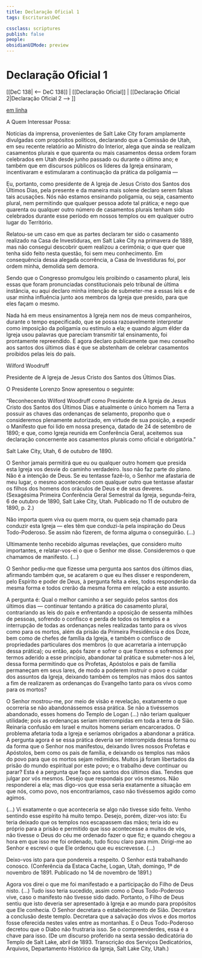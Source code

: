 ```yaml
---
title: Declaração Oficial 1
tags: Escrituras\DeC

cssclass: scriptures
publish: false
people:
obsidianUIMode: preview
---
```


# Declaração Oficial 1
[[DeC 138| <-- DeC 138]] | [[Declaração Oficial]] | [[Declaração Oficial 2|Declaração Oficial 2 --> ]]

[em linha](https://www.churchofjesuschrist.org/study/scriptures/dc-testament/od/1?lang=por)

A Quem Interessar Possa:

Notícias da imprensa, provenientes de Salt Lake City foram amplamente divulgadas com propósitos políticos, declarando que a Comissão de Utah, em seu recente relatório ao Ministro do Interior, alega que ainda se realizam casamentos plurais e que quarenta ou mais casamentos dessa ordem foram celebrados em Utah desde junho passado ou durante o último ano; e também que em discursos públicos os líderes da Igreja ensinaram, incentivaram e estimularam a continuação da prática da poligamia —

Eu, portanto, como presidente de A Igreja de Jesus Cristo dos Santos dos Últimos Dias, pela presente e da maneira mais solene declaro serem falsas tais acusações. Nós não estamos ensinando poligamia, ou seja, casamento plural, nem permitindo que qualquer pessoa adote tal prática; e nego que quarenta ou qualquer outro número de casamentos plurais tenham sido celebrados durante esse período em nossos templos ou em qualquer outro lugar do Território.

Relatou-se um caso em que as partes declaram ter sido o casamento realizado na Casa de Investiduras, em Salt Lake City na primavera de 1889, mas não consegui descobrir quem realizou a cerimônia; o que quer que tenha sido feito nesta questão, foi sem meu conhecimento. Em consequência dessa alegada ocorrência, a Casa de Investiduras foi, por ordem minha, demolida sem demora.

Sendo que o Congresso promulgou leis proibindo o casamento plural, leis essas que foram pronunciadas constitucionais pelo tribunal de última instância, eu aqui declaro minha intenção de submeter-me a essas leis e de usar minha influência junto aos membros da Igreja que presido, para que eles façam o mesmo.

Nada há em meus ensinamentos à Igreja nem nos de meus companheiros, durante o tempo especificado, que se possa razoavelmente interpretar como imposição da poligamia ou estímulo a ela; e quando algum élder da Igreja usou palavras que pareciam transmitir tal ensinamento, foi prontamente repreendido. E agora declaro publicamente que meu conselho aos santos dos últimos dias é que se abstenham de celebrar casamentos proibidos pelas leis do país.

Wilford Woodruff

Presidente de A Igreja de Jesus Cristo dos Santos dos Últimos Dias.

O Presidente Lorenzo Snow apresentou o seguinte:

“Reconhecendo Wilford Woodruff como Presidente de A Igreja de Jesus Cristo dos Santos dos Últimos Dias e atualmente o único homem na Terra a possuir as chaves das ordenanças de selamento, proponho que o consideremos plenamente autorizado, em virtude de sua posição, a expedir o Manifesto que foi lido em nossa presença, datado de 24 de setembro de 1890; e que, como Igreja reunida em Conferência Geral, aceitemos sua declaração concernente aos casamentos plurais como oficial e obrigatória.”

Salt Lake City, Utah, 6 de outubro de 1890.

O Senhor jamais permitirá que eu ou qualquer outro homem que presida esta Igreja vos desvie do caminho verdadeiro. Isso não faz parte do plano. Não é a intenção de Deus. Se eu tentasse fazê-lo, o Senhor me afastaria de meu lugar, o mesmo acontecendo com qualquer outro que tentasse afastar os filhos dos homens dos oráculos de Deus e de seus deveres. (Sexagésima Primeira Conferência Geral Semestral da Igreja, segunda-feira, 6 de outubro de 1890, Salt Lake City, Utah. Publicado no  11 de outubro de 1890, p. 2.)

Não importa quem viva ou quem morra, ou quem seja chamado para conduzir esta Igreja — eles têm que conduzi-la pela inspiração do Deus Todo-Poderoso. Se assim não fizerem, de forma alguma o conseguirão. (…)

Ultimamente tenho recebido algumas revelações, que considero muito importantes, e relatar-vos-ei o que o Senhor me disse. Consideremos o que chamamos de manifesto. (…)

O Senhor pediu-me que fizesse uma pergunta aos santos dos últimos dias, afirmando também que, se acatarem o que eu lhes disser e responderem, pelo Espírito e poder de Deus, à pergunta feita a eles, todos responderão da mesma forma e todos crerão da mesma forma em relação a este assunto.

A pergunta é: Qual o melhor caminho a ser seguido pelos santos dos últimos dias — continuar tentando a prática do casamento plural, contrariando as leis do país e enfrentando a oposição de sessenta milhões de pessoas, sofrendo o confisco e perda de todos os templos e a interrupção de todas as ordenanças neles realizadas tanto para os vivos como para os mortos, além da prisão da Primeira Presidência e dos Doze, bem como de chefes de família da Igreja, e também o confisco de propriedades particulares dos membros (o que acarretaria a interrupção dessa prática); ou então, após fazer e sofrer o que fizemos e sofremos por termos aderido a esse princípio, abandonar tal prática e submeter-nos à lei, dessa forma permitindo que os Profetas, Apóstolos e pais de família permaneçam em seus lares, de modo a poderem instruir o povo e cuidar dos assuntos da Igreja, deixando também os templos nas mãos dos santos a fim de realizarem as ordenanças do Evangelho tanto para os vivos como para os mortos?

O Senhor mostrou-me, por meio de visão e revelação, exatamente o que ocorreria se não abandonássemos essa prática. Se não a tivéssemos abandonado, esses homens do Templo de Logan (…) não teriam qualquer utilidade; pois as ordenanças seriam interrompidas em toda a terra de Sião. Reinaria confusão em Israel e muitos homens seriam encarcerados. O problema afetaria toda a Igreja e seríamos obrigados a abandonar a prática. A pergunta agora é se essa prática deveria ser interrompida dessa forma ou da forma que o Senhor nos manifestou, deixando livres nossos Profetas e Apóstolos, bem como os pais de família, e deixando os templos nas mãos do povo para que os mortos sejam redimidos. Muitos já foram libertados da prisão do mundo espiritual por este povo; e o trabalho deve continuar ou parar? Esta é a pergunta que faço aos santos dos últimos dias. Tendes que julgar por vós mesmos. Desejo que respondais por vós mesmos. Não responderei a ela; mas digo-vos que essa seria exatamente a situação em que nós, como povo, nos encontraríamos, caso não tivéssemos agido como agimos.

(…) Vi exatamente o que aconteceria se algo não tivesse sido feito. Venho sentindo esse espírito há muito tempo. Desejo, porém, dizer-vos isto: Eu teria deixado que os templos nos escapassem das mãos; teria ido eu próprio para a prisão e permitido que isso acontecesse a muitos de vós, não tivesse o Deus do céu me ordenado fazer o que fiz; e quando chegou a hora em que isso me foi ordenado, tudo ficou claro para mim. Dirigi-me ao Senhor e escrevi o que Ele ordenou que eu escrevesse. (…)

Deixo-vos isto para que pondereis a respeito. O Senhor está trabalhando conosco. (Conferência da Estaca Cache, Logan, Utah, domingo, 1º de novembro de 1891. Publicado no  14 de novembro de 1891.)

Agora vos direi o que me foi manifestado e a participação do Filho de Deus nisto. (…) Tudo isso teria sucedido, assim como o Deus Todo-Poderoso vive, caso o manifesto não tivesse sido dado. Portanto, o Filho de Deus sentiu que isto deveria ser apresentado à Igreja e ao mundo para propósitos que Ele conhecia. O Senhor decretara o estabelecimento de Sião. Decretara a conclusão deste templo. Decretara que a salvação dos vivos e dos mortos fosse oferecida nestes vales entre as montanhas. E o Deus Todo-Poderoso decretou que o Diabo não frustraria isso. Se o compreenderdes, essa é a chave para isso. (De um discurso proferido na sexta sessão dedicatória do Templo de Salt Lake, abril de 1893. Transcrição dos Serviços Dedicatórios, Arquivos, Departamento Histórico da Igreja, Salt Lake City, Utah.)

